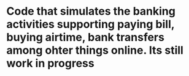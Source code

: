 # Code that simulates the banking activities supporting paying bill, buying airtime, bank transfers among ohter things online. Its still work in progress
